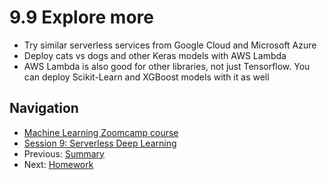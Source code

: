 # 9.9 Explore more

* Try similar serverless services from Google Cloud and Microsoft Azure
* Deploy cats vs dogs and other Keras models with AWS Lambda
* AWS Lambda is also good for other libraries, not just Tensorflow. You can deploy Scikit-Learn and XGBoost models with it as well

## Navigation

* [Machine Learning Zoomcamp course](../)
* [Session 9: Serverless Deep Learning](./)
* Previous: [Summary](08-summary.md)
* Next: [Homework](homework.md)